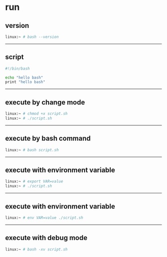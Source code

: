 # run

## version

```bash
linux:~ # bash --version
```


---

## script

```bash
#!/bin/bash

echo "hello bash"
print "hello bash"
```


---

## execute by change mode

```bash
linux:~ # chmod +x script.sh
linux:~ # ./script.sh
```


---

## execute by bash command

```bash
linux:~ # bash script.sh
```


---

## execute with environment variable

```bash
linux:~ # export VAR=value
linux:~ # ./script.sh
```

---

## execute with environment variable

```bash
linux:~ # env VAR=value ./script.sh
```


---

## execute with debug mode

```bash
linux:~ # bash -xv script.sh
```
